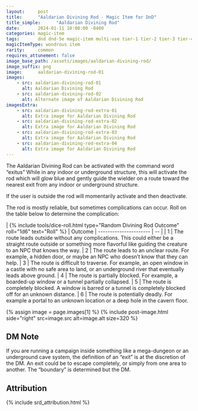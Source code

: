 ```yaml
---
layout:     post
title:      "Aaldarian Divining Rod - Magic Item for DnD"
title_simple:      "Aaldarian Divining Rod"
date:       2024-01-11 10:00:00 -0400
categories: magic-item
tags:       dnd dnd-5e magic-item multi-use tier-1 tier-2 tier-3 tier-4
magicItemType: wondrous item
rarity:     common
requires_attunement: false
image_base_path: /assets/images/aaldarian-divining-rod/
image_suffix: png
image:      aaldarian-divining-rod-01
images:
    - src: aaldarian-divining-rod-01
      alt: Aaldarian Divining Rod
    - src: aaldarian-divining-rod-02
      alt: Alternate image of Aaldarian Divining Rod
imagesExtra:
    - src: aaldarian-divining-rod-extra-01
      alt: Extra image for Aaldarian Divining Rod
    - src: aaldarian-divining-rod-extra-02
      alt: Extra image for Aaldarian Divining Rod
    - src: aaldarian-divining-rod-extra-03
      alt: Extra image for Aaldarian Divining Rod
    - src: aaldarian-divining-rod-extra-04
      alt: Extra image for Aaldarian Divining Rod
---
```


The Aaldarian Divining Rod can be activated with the command word “exitus” While in any indoor or underground structure, this will activate the rod which will glow blue and gently guide the wielder on a route toward the nearest exit from any indoor or underground structure.

If the user is outside the rod will momentarily activate and then deactivate.

The rod is mostly reliable, but sometimes complications can occur. Roll on the table below to determine the complication:

<div markdown="block" class="roll-table js-autoroll js-roll-table">
| {% include tools/dice-roll.html type="Random Divining Rod Outcome" roll="1d6" text="Roll" %} | Outcome
| ---------------------- | -- |
| 1 | The route leads outside without any complications. This could either be a straight route outside or something more flavorful like guiding the creature to an NPC that knows the way.
| 2 | The route leads to an unclear route. For example, a hidden door, or maybe an NPC who doesn’t know that they can help.
| 3 | The route is difficult to traverse. For example, an open window in a castle with no safe area to land, or an underground river that eventually leads above ground.
| 4 | The route is partially blocked. For example, a boarded-up window or a tunnel partially collapsed.
| 5 | The route is completely blocked. A window is barred or a tunnel is completely blocked off for an unknown distance.
| 6 | The route is potentially deadly. For example a portal to an unknown location or a deep hole in the cavern floor.

</div>


{% assign image = page.images[1] %}
{% include post-image.html side="right" src=image.src alt=image.alt size=320 %}

## DM Note

If you are running a campaign inside something like a mega-dungeon or an underground cave system, the definition of an “exit” is at the discretion of the DM. An exit could be to escape completely, or simply from one area to another. The “boundary” is determined but the DM.


## Attribution

{% include srd_attribution.html %}
